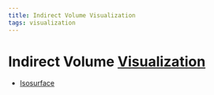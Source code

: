 ```yaml
---
title: Indirect Volume Visualization
tags: visualization
---
```


# Indirect Volume [Visualization](Visualization)
- [Isosurface](Isosurface.md)






























































































